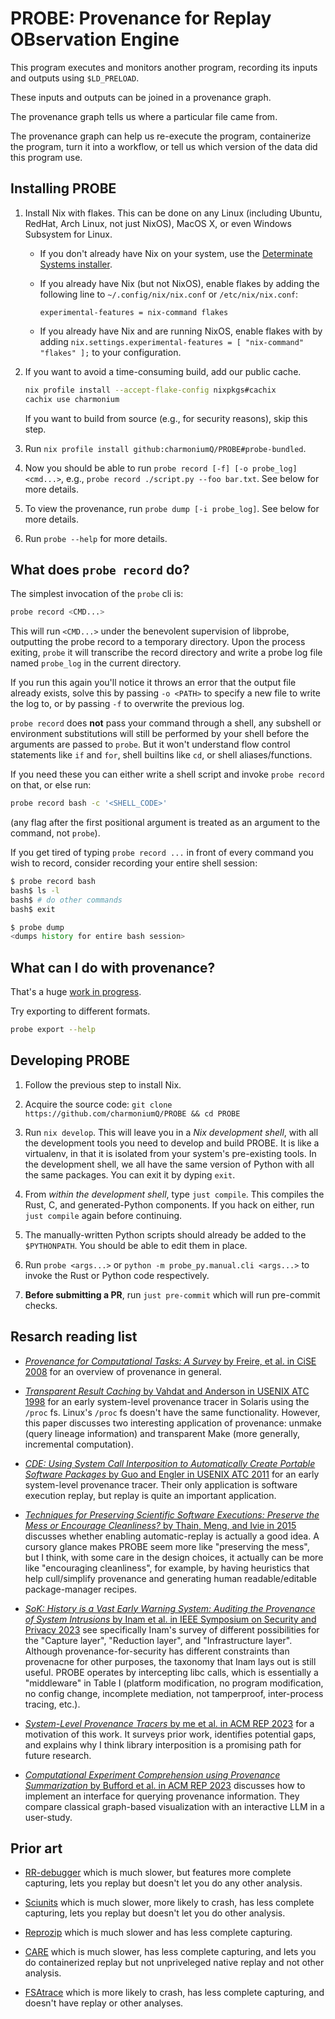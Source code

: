 # PROBE: Provenance for Replay OBservation Engine

This program executes and monitors another program, recording its inputs and outputs using `$LD_PRELOAD`.

These inputs and outputs can be joined in a provenance graph.

The provenance graph tells us where a particular file came from.

The provenance graph can help us re-execute the program, containerize the program, turn it into a workflow, or tell us which version of the data did this program use.

## Installing PROBE

1. Install Nix with flakes. This can be done on any Linux (including Ubuntu, RedHat, Arch Linux, not just NixOS), MacOS X, or even Windows Subsystem for Linux.

   - If you don't already have Nix on your system, use the [Determinate Systems installer](https://install.determinate.systems/).

   - If you already have Nix (but not NixOS), enable flakes by adding the following line to `~/.config/nix/nix.conf` or `/etc/nix/nix.conf`:

     ```
     experimental-features = nix-command flakes
     ```

   - If you already have Nix and are running NixOS, enable flakes with by adding `nix.settings.experimental-features = [ "nix-command" "flakes" ];` to your configuration.

2. If you want to avoid a time-consuming build, add our public cache.

   ```bash
   nix profile install --accept-flake-config nixpkgs#cachix
   cachix use charmonium
   ```

   If you want to build from source (e.g., for security reasons), skip this step.

3. Run `nix profile install github:charmoniumQ/PROBE#probe-bundled`.

4. Now you should be able to run `probe record [-f] [-o probe_log] <cmd...>`, e.g., `probe record ./script.py --foo bar.txt`. See below for more details.

5. To view the provenance, run `probe dump [-i probe_log]`. See below for more details.

6. Run `probe --help` for more details.

## What does `probe record` do?

The simplest invocation of the `probe` cli is:

```bash
probe record <CMD...>
```

This will run `<CMD...>` under the benevolent supervision of libprobe, outputting the probe record to a temporary directory. Upon the process exiting, `probe` it will transcribe the record directory and write a probe log file named `probe_log` in the current directory.

If you run this again you'll notice it throws an error that the output file already exists, solve this by passing `-o <PATH>` to specify a new file to write the log to, or by passing `-f` to overwrite the previous log.

<!--
This is stuff that normal users don't need to know about. Developers may find it useful:

The transcription process can take some time (but usually no more than a few seconds unless disk IO is exceptionally slow) after the program exits, if you don't want to automatically transcribe the record, you can pass the `-n` flag, this will change the default output path from `probe_log` to `probe_record`, and will output a probe record directory that can be transcribed to a probe log later with the `PROBE transcribe` command, however the probe record format is not stable, users are strongly encouraged to have `PROBE record` automatically transcribe the record directory immediately after the process exits. If you do separate the transcription step from recording, then transcription **must** be done on the same machine with the exact same version of the cli (and other constraints, see the [section on serialization formats](https://github.com/charmoniumQ/PROBE/blob/main/probe_src/probe_frontend/README.md#serialization-formats) for more details).
-->


`probe record` does **not** pass your command through a shell, any subshell or environment substitutions will still be performed by your shell before the arguments are passed to `probe`. But it won't understand flow control statements like `if` and `for`, shell builtins like `cd`, or shell aliases/functions.

If you need these you can either write a shell script and invoke `probe record` on that, or else run:

```bash
probe record bash -c '<SHELL_CODE>'
```

(any flag after the first positional argument is treated as an argument to the command, not `probe`).

If you get tired of typing `probe record ...` in front of every command you wish to record, consider recording your entire shell session:

``` bash
$ probe record bash
bash$ ls -l
bash$ # do other commands
bash$ exit

$ probe dump
<dumps history for entire bash session> 
```

## What can I do with provenance?

That's a huge [work in progress](https://github.com/charmoniumQ/PROBE/pulls).

Try exporting to different formats.


``` bash
probe export --help
```

## Developing PROBE

1. Follow the previous step to install Nix.

2. Acquire the source code: `git clone https://github.com/charmoniumQ/PROBE && cd PROBE`

3. Run `nix develop`. This will leave you in a _Nix development shell_, with all the development tools you need to develop and build PROBE. It is like a virtualenv, in that it is isolated from your system's pre-existing tools. In the development shell, we all have the same version of Python with all the same packages. You can exit it by dyping `exit`.

4. From _within the development shell_, type `just compile`. This compiles the Rust, C, and generated-Python components. If you hack on either, run `just compile` again before continuing.

5. The manually-written Python scripts should already be added to the `$PYTHONPATH`. You should be able to edit them in place.

6. Run `probe <args...>` or `python -m probe_py.manual.cli <args...>` to invoke the Rust or Python code respectively.

7. **Before submitting a PR**, run `just pre-commit` which will run pre-commit checks.

## Resarch reading list

- [_Provenance for Computational Tasks: A Survey_ by Freire, et al. in  CiSE 2008](https://sci.utah.edu/~csilva/papers/cise2008a.pdf) for an overview of provenance in general.

- [_Transparent Result Caching_ by Vahdat and Anderson in USENIX ATC 1998](https://www.usenix.org/legacy/publications/library/proceedings/usenix98/full_papers/vahdat/vahdat.pdf) for an early system-level provenance tracer in Solaris using the `/proc` fs. Linux's `/proc` fs doesn't have the same functionality. However, this paper discusses two interesting application of provenance: unmake  (query lineage information) and transparent Make (more generally, incremental computation).

- [_CDE: Using System Call Interposition to Automatically Create Portable Software Packages_ by Guo and Engler in USENIX ATC 2011](https://www.usenix.org/legacy/events/atc11/tech/final_files/GuoEngler.pdf) for an early system-level provenance tracer. Their only application is software execution replay, but replay is quite an important application.

- [_Techniques for Preserving Scientific Software Executions: Preserve the Mess or Encourage Cleanliness?_ by Thain, Meng, and Ivie in 2015 ](https://curate.nd.edu/articles/journal_contribution/Techniques_for_Preserving_Scientific_Software_Executions_Preserve_the_Mess_or_Encourage_Cleanliness_/24824439?file=43664937) discusses whether enabling automatic-replay is actually a good idea. A cursory glance makes PROBE seem more like "preserving the mess", but I think, with some care in the design choices, it actually can be more like "encouraging cleanliness", for example, by having heuristics that help cull/simplify provenance and generating human readable/editable package-manager recipes.

- [_SoK: History is a Vast Early Warning System: Auditing the Provenance of System Intrusions_ by Inam et al. in IEEE Symposium on Security and Privacy 2023](https://adambates.org/documents/Inam_Oakland23.pdf) see specifically Inam's survey of different possibilities for the "Capture layer", "Reduction layer", and "Infrastructure layer". Although provenance-for-security has different constraints than provenacne for other purposes, the taxonomy that Inam lays out is still useful. PROBE operates by intercepting libc calls, which is essentially a "middleware" in Table I (platform modification, no program modification, no config change, incomplete mediation, not tamperproof, inter-process tracing, etc.).

- [_System-Level Provenance Tracers_ by me et al. in ACM REP 2023](./docs/acm-rep-pres.pdf) for a motivation of this work. It surveys prior work, identifies potential gaps, and explains why I think library interposition is a promising path for future research.

- [_Computational Experiment Comprehension using Provenance Summarization_ by Bufford et al. in ACM REP 2023](https://dl.acm.org/doi/pdf/10.1145/3641525.3663617) discusses how to implement an interface for querying provenance information. They compare classical graph-based visualization with an interactive LLM in a user-study.

## Prior art

- [RR-debugger](https://github.com/rr-debugger/rr) which is much slower, but features more complete capturing, lets you replay but doesn't let you do any other analysis.

- [Sciunits](https://github.com/depaul-dice/sciunit) which is much slower, more likely to crash, has less complete capturing, lets you replay but doesn't let you do other analysis.

- [Reprozip](https://www.reprozip.org/) which is much slower and has less complete capturing.

- [CARE](https://proot-me.github.io/care/) which is much slower, has less complete capturing, and lets you do containerized replay but not unpriveleged native replay and not other analysis.

- [FSAtrace](https://github.com/jacereda/fsatrace) which is more likely to crash, has less complete capturing, and doesn't have replay or other analyses.
